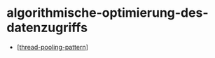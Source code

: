 # algorithmische-optimierung-des-datenzugriffs

- [[thread-pooling-pattern]]

[//begin]: # "Autogenerated link references for markdown compatibility"
[thread-pooling-pattern]: thread-pooling-pattern.md "thread-pooling-pattern"
[//end]: # "Autogenerated link references"
